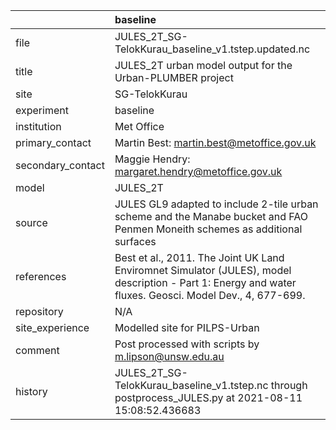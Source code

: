 |                   | baseline                                                                                                                                                |
|:------------------|:--------------------------------------------------------------------------------------------------------------------------------------------------------|
| file              | JULES_2T_SG-TelokKurau_baseline_v1.tstep.updated.nc                                                                                                     |
| title             | JULES_2T urban model output for the Urban-PLUMBER project                                                                                               |
| site              | SG-TelokKurau                                                                                                                                           |
| experiment        | baseline                                                                                                                                                |
| institution       | Met Office                                                                                                                                              |
| primary_contact   | Martin Best: martin.best@metoffice.gov.uk                                                                                                               |
| secondary_contact | Maggie Hendry: margaret.hendry@metoffice.gov.uk                                                                                                         |
| model             | JULES_2T                                                                                                                                                |
| source            | JULES GL9 adapted to include 2-tile urban scheme and the Manabe bucket and FAO Penmen Moneith schemes as additional surfaces                            |
| references        | Best et al., 2011. The Joint UK Land Enviromnet Simulator (JULES), model description - Part 1: Energy and water fluxes. Geosci. Model Dev., 4, 677-699. |
| repository        | N/A                                                                                                                                                     |
| site_experience   | Modelled site for PILPS-Urban                                                                                                                           |
| comment           | Post processed with scripts by m.lipson@unsw.edu.au                                                                                                     |
| history           | JULES_2T_SG-TelokKurau_baseline_v1.tstep.nc through postprocess_JULES.py at 2021-08-11 15:08:52.436683                                                  |
